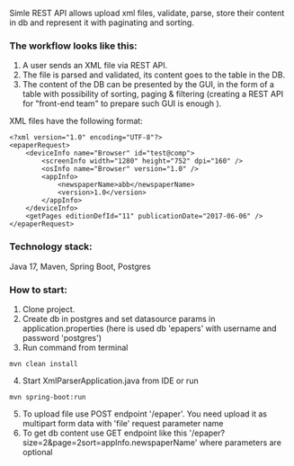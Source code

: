 Simle REST API allows upload xml files, validate, parse, store their content in db and represent it with paginating and sorting.  
### The workflow looks like this:
1. A user sends an XML file via REST API.
2. The file is parsed and validated, its content goes to the table in the DB.
3. The content of the DB can be presented by the GUI, in the form of a table with possibility of sorting, paging & filtering
   (creating a REST API for "front-end team" to prepare such GUI is enough ).

XML files have the following format:

    <?xml version="1.0" encoding="UTF-8"?>
    <epaperRequest>
        <deviceInfo name="Browser" id="test@comp">
            <screenInfo width="1280" height="752" dpi="160" />
            <osInfo name="Browser" version="1.0" />
            <appInfo>
                <newspaperName>abb</newspaperName>
                <version>1.0</version>
            </appInfo>
        </deviceInfo>
        <getPages editionDefId="11" publicationDate="2017-06-06" />
    </epaperRequest>

### Technology stack:
Java 17, Maven, Spring Boot, Postgres

### How to start:
1. Clone project.
2. Create db in postgres and set datasource params in application.properties (here is used db 'epapers' with username and password 'postgres')
3. Run command from terminal  
``` 
mvn clean install
```
4. Start XmlParserApplication.java from IDE or run
``` 
mvn spring-boot:run
```
5. To upload file use POST endpoint '/epaper'.
You need upload it as multipart form data with 'file' request parameter name
6. To get db content use GET endpoint like this '/epaper?size=2&page=2sort=appInfo.newspaperName' where parameters are optional